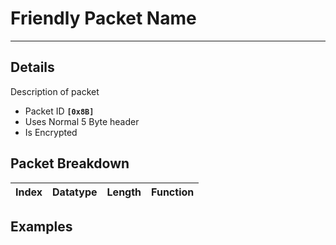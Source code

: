 # Friendly Packet Name #

---


## Details ##

Description of packet
  * Packet ID **`[0x8B]`**
  * Uses Normal 5 Byte header
  * Is Encrypted

## Packet Breakdown ##
| Index | Datatype | Length | Function |
|:------|:---------|:-------|:---------|

## Examples ##